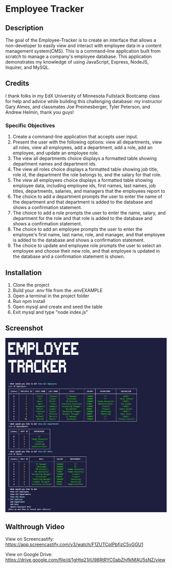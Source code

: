 # Employee Tracker

## Description
The goal of the Employee-Tracker is to create an interface that allows a non-developer to easily view and interact with employee data in a content management system(CMS).  This is a command-line application built from scratch to manage a company's employee database.  This application demonstrates my knowledge of using JavaScript, Express, NodeJS, Inquirer, and MySQL.

## Credits

I thank folks in my EdX University of Minnesota Fullstack Bootcamp class for help and advice while building this challenging database: my instructor Gary Almes, and classmates Joe Preimesberger, Tyler Peterson, and Andrew Helmin, thank you guys!

### Specific Objectives
1. Create a command-line application that accepts user input.
2. Present the user with the following options: view all departments, view all roles, view all employees, add a department, add a role, add an employee, and update an employee role.
3. The view all departments choice displays a formatted table showing department names and department ids.
4. The view all roles choice displays a formatted table showing job title, role id, the department the role belongs to, and the salary for that role.
5. The view all employees choice displays a formatted table showing employee data, including employee ids, first names, last names, job titles, departments, salaries, and managers that the employees report to
6. The choice to add a department prompts the user to enter the name of the department and that department is added to the database and shows a confirmation statement.
7. The choice to add a role prompts the user to enter the name, salary, and department for the role and that role is added to the database and shows a confirmation statement.
8. The choice to add an employee prompts the user to enter the employee's first name, last name, role, and manager, and that employee is added to the database and shows a confirmation statement.
9. The choice to update and employee role prompts the user to select an employee and choose their new role, and that employee is updated in the database and a confirmation statement is shown.

## Installation
1. Clone the project
2. Build your .env file from the .envEXAMPLE
3. Open a terminal in the project folder
4. Run npm install
5. Open mysql and create and seed the table
6. Exit mysql and type "node index.js"

## Screenshot
![Employee Tracker Screenshot](image.png)



## Walthrough Video
View on Screencastify: https://app.screencastify.com/v3/watch/F1ZUTCplPbfjzC5vGGU1

View on Google Drive: https://drive.google.com/file/d/1gHtq21iIU98RtRYC0abZhjfkNfAU5sNZ/view
